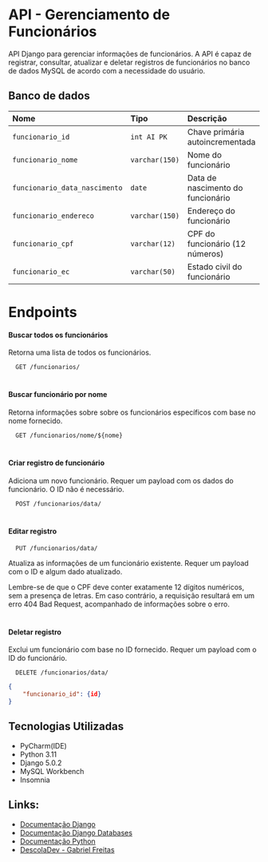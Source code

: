 # API - Gerenciamento de Funcionários

API Django para gerenciar informações de funcionários. A API é capaz de registrar, consultar, atualizar e deletar registros de funcionários no banco de dados MySQL de acordo com a necessidade do usuário.


## Banco de dados
| Nome | Tipo     | Descrição                |
| :-------- | :------- | :------------------------- |
| `funcionario_id` | `int AI PK` | Chave primária autoincrementada |
| `funcionario_nome` | `varchar(150)` | Nome do funcionário |
| `funcionario_data_nascimento` | `date` | Data de nascimento do funcionário |
| `funcionario_endereco` | `varchar(150)` | Endereço do funcionário |
| `funcionario_cpf` | `varchar(12)` | CPF do funcionário (12 números) |
| `funcionario_ec` | `varchar(50)` | Estado civil do funcionário |

# Endpoints

#### Buscar todos os funcionários

Retorna uma lista de todos os funcionários.

```http
  GET /funcionarios/
```

#
#### Buscar funcionário por nome

Retorna informações sobre sobre os funcionários específicos com base no nome fornecido.

```http
  GET /funcionarios/nome/${nome}
```



#
#### Criar registro de funcionário

Adiciona um novo funcionário. Requer um payload com os dados do funcionário. O ID não é necessário.

```http
  POST /funcionarios/data/
```


#
#### Editar registro

```http
  PUT /funcionarios/data/
```

Atualiza as informações de um funcionário existente. Requer um payload com o ID e algum dado atualizado.


Lembre-se de que o CPF deve conter exatamente 12 dígitos numéricos, sem a presença de letras. Em caso contrário, a requisição resultará em um erro 404 Bad Request, acompanhado de informações sobre o erro.
#
#### Deletar registro

Exclui um funcionário com base no ID fornecido. Requer um payload com o ID do funcionário.

```http
  DELETE /funcionarios/data/
```
```JSON
{
    "funcionario_id": {id}
}
```


## Tecnologias Utilizadas

+ PyCharm(IDE)
+ Python 3.11
+ Django 5.0.2
+ MySQL Workbench
+ Insomnia

## Links:

+ [Documentação Django](https://docs.djangoproject.com/en/5.0/intro/tutorial08/)
+ [Documentação Django Databases](https://docs.djangoproject.com/en/5.0/ref/databases/#mysqlclient)
+ [Documentação Python](https://docs.python.org/pt-br/3/tutorial/)
+ [DescolaDev - Gabriel Freitas](https://www.youtube.com/@DescolaDev)

